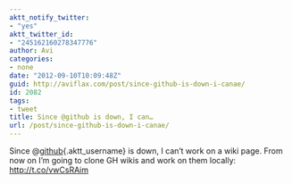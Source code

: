 ```yaml
---
aktt_notify_twitter:
- "yes"
aktt_twitter_id:
- "245162160278347776"
author: Avi
categories:
- none
date: "2012-09-10T10:09:48Z"
guid: http://aviflax.com/post/since-github-is-down-i-canae/
id: 2082
tags:
- tweet
title: Since @github is down, I can…
url: /post/since-github-is-down-i-canae/
---
```

Since @[github](http://twitter.com/github){.aktt_username} is down, I can’t work on a wiki page. From now on I’m going to clone GH wikis and work on them locally: <a href="http://t.co/vwCsRAim" rel="nofollow">http://t.co/vwCsRAim</a>